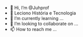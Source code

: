 - 👋 Hi, I’m @Juhprof
- 👀 Leciono História e Tecnologia
- 🌱 I’m currently learning ...
- 💞️ I’m looking to collaborate on ...
- 📫 How to reach me ...

<!---
Juhprof/Juhprof is a ✨ special ✨ repository because its `README.md` (this file) appears on your GitHub profile.
You can click the Preview link to take a look at your changes.
--->
